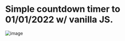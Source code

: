 # Simple countdown timer to 01/01/2022 w/ vanilla JS.

![image](https://user-images.githubusercontent.com/54969894/119376646-8e163800-bc92-11eb-9a89-13672ed89c00.png)
